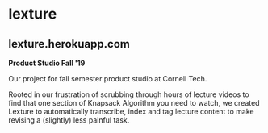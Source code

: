 # lexture

## lexture.herokuapp.com

__Product Studio Fall '19__

Our project for fall semester product studio at Cornell Tech.

Rooted in our frustration of scrubbing through hours of lecture videos to find that one section of Knapsack Algorithm you need to watch,
we created Lexture to automatically transcribe, index and tag lecture content to make revising a (slightly) less painful task.
